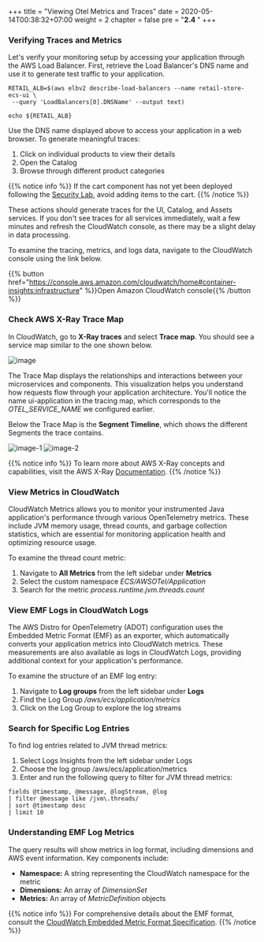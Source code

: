+++
title = "Viewing Otel Metrics and Traces"
date = 2020-05-14T00:38:32+07:00
weight = 2
chapter = false
pre = "<b>2.4 </b>"
+++

### Verifying Traces and Metrics

Let's verify your monitoring setup by accessing your application through the AWS Load Balancer. First, retrieve the Load Balancer's DNS name and use it to generate test traffic to your application.

```
RETAIL_ALB=$(aws elbv2 describe-load-balancers --name retail-store-ecs-ui \
 --query 'LoadBalancers[0].DNSName' --output text)

echo ${RETAIL_ALB}
```

Use the DNS name displayed above to access your application in a web browser. To generate meaningful traces:

1. Click on individual products to view their details
2. Open the Catalog
3. Browse through different product categories

{{% notice info %}}
If the cart component has not yet been deployed following the [Security Lab](https://catalog.workshops.aws/ecs-immersion-day/en-US/70-Security/iam-roles), avoid adding items to the cart.
{{% /notice %}}

These actions should generate traces for the UI, Catalog, and Assets services. If you don't see traces for all services immediately, wait a few minutes and refresh the CloudWatch console, as there may be a slight delay in data processing.

To examine the tracing, metrics, and logs data, navigate to the CloudWatch console using the link below.

{{% button href="https://console.aws.amazon.com/cloudwatch/home#container-insights:infrastructure" %}}Open Amazon CloudWatch console{{% /button %}}

### Check AWS X-Ray Trace Map

In CloudWatch, go to **X-Ray traces** and select **Trace map**. You should see a service map similar to the one shown below.

![image](/images/5/image.png?width=90pc)

The Trace Map displays the relationships and interactions between your microservices and components. This visualization helps you understand how requests flow through your application architecture. You'll notice the name ui-application in the tracing map, which corresponds to the _OTEL_SERVICE_NAME_ we configured earlier.

Below the Trace Map is the **Segment Timeline**, which shows the different Segments the trace contains.

![image-1](/images/5/image-1.png?width=90pc)
![image-2](/images/5/image-2.png?width=90pc)

{{% notice info %}}
To learn more about AWS X-Ray concepts and capabilities, visit the AWS X-Ray [Documentation](https://docs.aws.amazon.com/xray/latest/devguide/xray-concepts.html).
{{% /notice %}}

### View Metrics in CloudWatch

CloudWatch Metrics allows you to monitor your instrumented Java application's performance through various OpenTelemetry metrics. These include JVM memory usage, thread counts, and garbage collection statistics, which are essential for monitoring application health and optimizing resource usage.

To examine the thread count metric:

1. Navigate to **All Metrics** from the left sidebar under **Metrics**
2. Select the custom namespace _ECS/AWSOTel/Application_
3. Search for the metric _process.runtime.jvm.threads.count_

### View EMF Logs in CloudWatch Logs

The AWS Distro for OpenTelemetry (ADOT) configuration uses the Embedded Metric Format (EMF) as an exporter, which automatically converts your application metrics into CloudWatch metrics. These measurements are also available as logs in CloudWatch Logs, providing additional context for your application's performance.

To examine the structure of an EMF log entry:

1. Navigate to **Log groups** from the left sidebar under **Logs**
2. Find the Log Group _/aws/ecs/application/metrics_
3. Click on the Log Group to explore the log streams

### Search for Specific Log Entries

To find log entries related to JVM thread metrics:

1. Select Logs Insights from the left sidebar under Logs
2. Choose the log group /aws/ecs/application/metrics
3. Enter and run the following query to filter for JVM thread metrics:

```
fields @timestamp, @message, @logStream, @log
| filter @message like /jvm\.threads/
| sort @timestamp desc
| limit 10
```

### Understanding EMF Log Metrics

The query results will show metrics in log format, including dimensions and AWS event information. Key components include:

- **Namespace:** A string representing the CloudWatch namespace for the metric
- **Dimensions:** An array of _DimensionSet_
- **Metrics:** An array of _MetricDefinition_ objects

{{% notice info %}}
For comprehensive details about the EMF format, consult the [CloudWatch Embedded Metric Format Specification](https://docs.aws.amazon.com/AmazonCloudWatch/latest/monitoring/CloudWatch_Embedded_Metric_Format_Specification.html).
{{% /notice %}}
